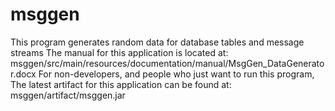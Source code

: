 # msggen
This program generates random data for database tables and message streams
The manual for this application is located at:
msggen/src/main/resources/documentation/manual/MsgGen_DataGenerator.docx
For non-developers, and people who just want to run this program,
The latest artifact for this application can be found at:
msggen/artifact/msggen.jar
